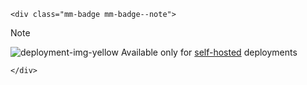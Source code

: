 ```{raw} html
<div class="mm-badge mm-badge--note">
```

Note

![deployment-img-yellow](/_static/images/badges/deployment_icon_yellow.svg) Available only for [self-hosted](https://mattermost.com/download/) deployments

```{raw} html
</div>
```